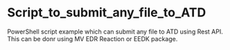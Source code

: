 # Script_to_submit_any_file_to_ATD
PowerShell script example which can submit any file to ATD using Rest API. This can be donr using MV EDR Reaction or EEDK package.
